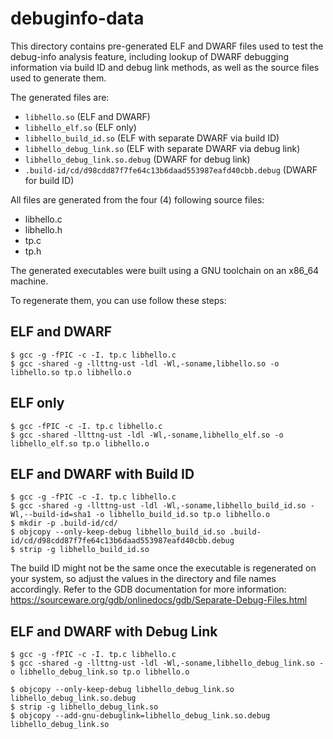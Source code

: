 debuginfo-data
==============

This directory contains pre-generated ELF and DWARF files used to test
the debug-info analysis feature, including lookup of DWARF debugging
information via build ID and debug link methods, as well as the source
files used to generate them.

The generated files are:

* `libhello.so` (ELF and DWARF)
* `libhello_elf.so` (ELF only)
* `libhello_build_id.so` (ELF with separate DWARF via build ID)
* `libhello_debug_link.so` (ELF with separate DWARF via debug link)
* `libhello_debug_link.so.debug` (DWARF for debug link)
* `.build-id/cd/d98cdd87f7fe64c13b6daad553987eafd40cbb.debug` (DWARF for build ID)

All files are generated from the four (4) following source files:

* libhello.c
* libhello.h
* tp.c
* tp.h

The generated executables were built using a GNU toolchain on an
x86_64 machine.

To regenerate them, you can use follow these steps:

## ELF and DWARF

    $ gcc -g -fPIC -c -I. tp.c libhello.c
    $ gcc -shared -g -llttng-ust -ldl -Wl,-soname,libhello.so -o libhello.so tp.o libhello.o

## ELF only

    $ gcc -fPIC -c -I. tp.c libhello.c
    $ gcc -shared -llttng-ust -ldl -Wl,-soname,libhello_elf.so -o libhello_elf.so tp.o libhello.o

## ELF and DWARF with Build ID

    $ gcc -g -fPIC -c -I. tp.c libhello.c
    $ gcc -shared -g -llttng-ust -ldl -Wl,-soname,libhello_build_id.so -Wl,--build-id=sha1 -o libhello_build_id.so tp.o libhello.o
    $ mkdir -p .build-id/cd/
    $ objcopy --only-keep-debug libhello_build_id.so .build-id/cd/d98cdd87f7fe64c13b6daad553987eafd40cbb.debug
    $ strip -g libhello_build_id.so

The build ID might not be the same once the executable is regenerated
on your system, so adjust the values in the directory and file names
accordingly. Refer to the GDB documentation for more information:
https://sourceware.org/gdb/onlinedocs/gdb/Separate-Debug-Files.html

##  ELF and DWARF with Debug Link

    $ gcc -g -fPIC -c -I. tp.c libhello.c
    $ gcc -shared -g -llttng-ust -ldl -Wl,-soname,libhello_debug_link.so -o libhello_debug_link.so tp.o libhello.o

    $ objcopy --only-keep-debug libhello_debug_link.so libhello_debug_link.so.debug
    $ strip -g libhello_debug_link.so
    $ objcopy --add-gnu-debuglink=libhello_debug_link.so.debug libhello_debug_link.so
